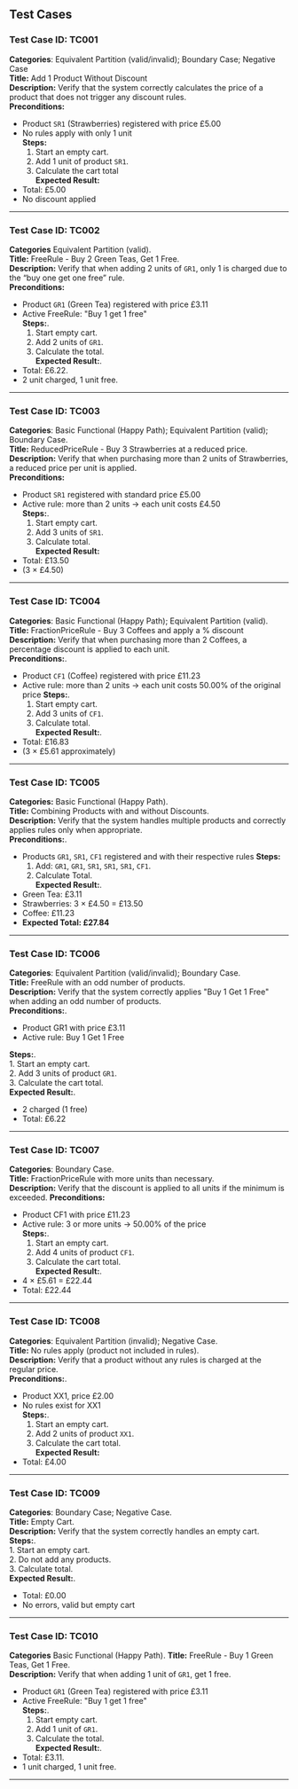 ## Test Cases

### Test Case ID: TC001  
**Categories**: Equivalent Partition (valid/invalid); Boundary Case; Negative Case  
**Title:** Add 1 Product Without Discount  
**Description:** Verify that the system correctly calculates the price of a product that does not trigger any discount rules.  
**Preconditions:**
- Product `SR1` (Strawberries) registered with price £5.00
- No rules apply with only 1 unit  
**Steps:**  
    1. Start an empty cart.  
    2. Add 1 unit of product `SR1`.  
    3. Calculate the cart total  
**Expected Result:**
- Total: £5.00
- No discount applied

---

### Test Case ID: TC002  
**Categories** Equivalent Partition (valid).  
**Title:** FreeRule - Buy 2 Green Teas, Get 1 Free.  
**Description:** Verify that when adding 2 units of `GR1`, only 1 is charged due to the “buy one get one free” rule.  
**Preconditions:**
- Product `GR1` (Green Tea) registered with price £3.11
- Active FreeRule: "Buy 1 get 1 free"  
**Steps:**.  
    1. Start empty cart.  
    2. Add 2 units of `GR1`.  
    3. Calculate the total.   
**Expected Result:**. 
- Total: £6.22. 
- 2 unit charged, 1 unit free. 

---

### Test Case ID: TC003  
**Categories**: Basic Functional (Happy Path); Equivalent Partition (valid); Boundary Case.  
**Title:** ReducedPriceRule - Buy 3 Strawberries at a reduced price.  
**Description:** Verify that when purchasing more than 2 units of Strawberries, a reduced price per unit is applied.   
**Preconditions:**
- Product `SR1` registered with standard price £5.00
- Active rule: more than 2 units → each unit costs £4.50   
**Steps:**.  
    1. Start empty cart.  
    2. Add 3 units of `SR1`.  
    3. Calculate total.   
**Expected Result:**
- Total: £13.50
- (3 × £4.50)

---

###  Test Case ID: TC004  
**Categories**: Basic Functional (Happy Path); Equivalent Partition (valid).  
**Title:** FractionPriceRule - Buy 3 Coffees and apply a % discount  
**Description:** Verify that when purchasing more than 2 Coffees, a percentage discount is applied to each unit.  
**Preconditions:**. 
- Product `CF1` (Coffee) registered with price £11.23
- Active rule: more than 2 units → each unit costs 50.00% of the original price
**Steps:**. 
    1. Start empty cart. 
    2. Add 3 units of `CF1`. 
    3. Calculate total.  
**Expected Result:**. 
- Total: £16.83
- (3 × £5.61 approximately)

---

### Test Case ID: TC005
**Categories:** Basic Functional (Happy Path).  
**Title:** Combining Products with and without Discounts.  
**Description:** Verify that the system handles multiple products and correctly applies rules only when appropriate.  
**Preconditions:**. 
- Products `GR1`, `SR1`, `CF1` registered and with their respective rules
**Steps:**  
    1. Add: `GR1`, `GR1`, `SR1`, `SR1`, `SR1`, `CF1`. 
    2. Calculate Total.  
**Expected Result:**. 
- Green Tea: £3.11
- Strawberries: 3 × £4.50 = £13.50
- Coffee: £11.23
- **Expected Total: £27.84**

---

### Test Case ID: TC006 
**Categories**: Equivalent Partition (valid/invalid); Boundary Case.  
**Title:** FreeRule with an odd number of products.  
**Description:** Verify that the system correctly applies "Buy 1 Get 1 Free" when adding an odd number of products.  
**Preconditions:**. 
- Product GR1 with price £3.11
- Active rule: Buy 1 Get 1 Free

**Steps:**.  
    1. Start an empty cart.  
    2. Add 3 units of product `GR1`.  
    3. Calculate the cart total.  
**Expected Result:**. 
- 2 charged (1 free)
- Total: £6.22

---

### Test Case ID: TC007
**Categories**: Boundary Case.  
**Title:** FractionPriceRule with more units than necessary.  
**Description:** Verify that the discount is applied to all units if the minimum is exceeded.
**Preconditions:**   
- Product CF1 with price £11.23
- Active rule: 3 or more units → 50.00% of the price  
**Steps:**.  
    1. Start an empty cart.  
    2. Add 4 units of product `CF1`.  
    3. Calculate the cart total.  
**Expected Result:**. 
- 4 × £5.61 = £22.44
- Total: £22.44

---

### Test Case ID: TC008
**Categories**: Equivalent Partition (invalid); Negative Case.  
**Title:** No rules apply (product not included in rules).  
**Description:** Verify that a product without any rules is charged at the regular price.   
**Preconditions:**. 
- Product XX1, price £2.00
- No rules exist for XX1  
**Steps:**.  
    1. Start an empty cart.  
    2. Add 2 units of product `XX1`.  
    3. Calculate the cart total.  
**Expected Result:**
- Total: £4.00

---

### Test Case ID: TC009
**Categories**: Boundary Case; Negative Case.  
**Title:** Empty Cart.  
**Description:** Verify that the system correctly handles an empty cart.   
**Steps:**.  
    1. Start an empty cart.  
    2. Do not add any products.  
    3. Calculate total.   
**Expected Result:**. 
- Total: £0.00
- No errors, valid but empty cart

---


### Test Case ID: TC010 
**Categories** Basic Functional (Happy Path).
**Title:** FreeRule - Buy 1 Green Teas, Get 1 Free.  
**Description:** Verify that when adding 1 unit of `GR1`, get 1 free.
- Product `GR1` (Green Tea) registered with price £3.11
- Active FreeRule: "Buy 1 get 1 free"  
**Steps:**.  
    1. Start empty cart.  
    2. Add 1 unit of `GR1`.  
    3. Calculate the total.   
**Expected Result:**. 
- Total: £3.11. 
- 1 unit charged, 1 unit free. 

---